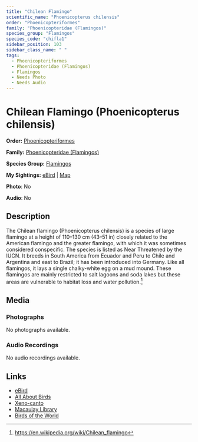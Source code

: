 ```yaml
---
title: "Chilean Flamingo"
scientific_name: "Phoenicopterus chilensis"
order: "Phoenicopteriformes"
family: "Phoenicopteridae (Flamingos)"
species_group: "Flamingos"
species_code: "chifla1"
sidebar_position: 103
sidebar_class_name: " "
tags: 
  - Phoenicopteriformes
  - Phoenicopteridae (Flamingos)
  - Flamingos
  - Needs Photo
  - Needs Audio
---
```


# Chilean Flamingo (Phoenicopterus chilensis)

**Order:** [Phoenicopteriformes](/tags/phoenicopteriformes)

**Family:** [Phoenicopteridae (Flamingos)](/tags/phoenicopteridae-flamingos)

**Species Group:** [Flamingos](/tags/flamingos)

**My Sightings:** [eBird](https://ebird.org/lifelist?r=world&time=life&spp=chifla1) | [Map](/map?species_code=chifla1)

**Photo**: No 

**Audio**: No

## Description
The Chilean flamingo (Phoenicopterus chilensis) is a species of large flamingo at a height of 110–130 cm (43–51 in) closely related to the American flamingo and the greater flamingo, with which it was sometimes considered conspecific. The species is listed as Near Threatened by the IUCN.
It breeds in South America from Ecuador and Peru to Chile and Argentina and east to Brazil; it has been introduced into Germany. Like all flamingos, it lays a single chalky-white egg on a mud mound. 
These flamingos are mainly restricted to salt lagoons and soda lakes but these areas are vulnerable to habitat loss and water pollution.[^1]

[^1]: https://en.wikipedia.org/wiki/Chilean_flamingo

## Media
### Photographs
No photographs available.

### Audio Recordings
No audio recordings available.

## Links
* [eBird](https://ebird.org/species/chifla1) 
* [All About Birds](https://www.allaboutbirds.org/guide/chifla1) 
* [Xeno-canto](https://www.xeno-canto.org/species/phoenicopterus-chilensis) 
* [Macaulay Library](https://search.macaulaylibrary.org/catalog?taxonCode=chifla1&sort=rating_rank_desc)
* [Birds of the World](https://birdsoftheworld.org/bow/species/chifla1)
